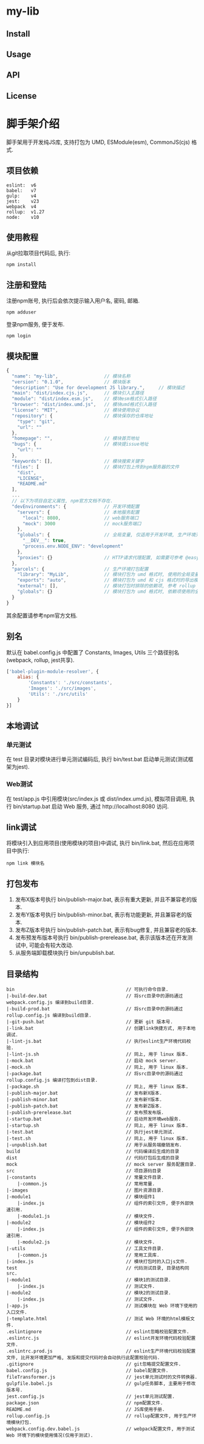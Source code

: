# my-lib

## Install

## Usage

## API

## License

# 脚手架介绍
脚手架用于开发纯JS库, 支持打包为 UMD, ESModule(esm), CommonJS(cjs) 格式.

## 项目依赖
```
eslint:  v6
babel:   v7
gulp:    v4
jest:    v23
webpack  v4
rollup:  v1.27
node:    v10
```

## 使用教程
从git拉取项目代码后, 执行:
```
npm install
```

## 注册和登陆
注册npm账号, 执行后会依次提示输入用户名, 密码, 邮箱.
```
npm adduser  
```

登录npm服务, 便于发布.
```
npm login
```

## 模块配置
```js
{
  "name": "my-lib",                 // 模块名称
  "version": "0.1.0",               // 模块版本
  "description": "Use for development JS library.",     // 模块描述
  "main": "dist/index.cjs.js",      // 模块引入主路径
  "module": "dist/index.esm.js",    // 模块esm格式引入路径
  "browser": "dist/index.umd.js",   // 模块umd格式引入路径
  "license": "MIT",                 // 模块使用协议
  "repository": {                   // 模块保存的仓库地址
    "type": "git",
    "url": ""
  },
  "homepage": "",                   // 模块首页地址
  "bugs": {                         // 模块提issue地址
    "url": ""
  },
  "keywords": [],                   // 模块搜索关键字
  "files": [                        // 模块打包上传到npm服务器的文件
    "dist",
    "LICENSE",
    "README.md"
  ],
  ...
  // 以下为项目自定义属性, npm官方文档不存在.
  "devEnvironments": {              // 开发环境配置
    "servers": {                    // 本地服务配置
      "local": 8080,                // web服务端口
      "mock": 3000                  // mock服务端口
    },
    "globals": {                    // 全局变量, 仅适用于开发环境, 生产环境无效
      "__DEV__": true,
      "process.env.NODE_ENV": "development"
    },
    "proxies": {}                   // HTTP请求代理配置, 如需要可参考 @easytool/proxy-config 文档配置
  },
  "parcels": {                      // 生产环境打包配置
    "library": "MyLib",             // 模块打包为 umd 格式时, 使用的全局变量名称
    "exports": "auto",              // 模块打包为 umd 和 cjs 格式时的导出模式, 参考 rollup > output.exports 文档说明
    "external": [],                 // 模块打包时排除的依赖项, 参考 rollup > external 文档说明
    "globals": {}                   // 模块打包为 umd 格式时, 依赖项使用的全局变量名称, 参考 rollup > output.globals 文档说明
  }
}
```
其余配置请参考npm官方文档.

## 别名
默认在 babel.config.js 中配置了 Constants, Images, Utils 三个路径别名(webpack, rollup, jest共享).
```js
['babel-plugin-module-resolver', {
    alias: {
        'Constants': './src/constants',
        'Images': './src/images',
        'Utils': './src/utils'
    }
}]
```

## 本地调试
### 单元测试
在 test 目录对模块进行单元测试编码后, 执行 bin/test.bat 启动单元测试(测试框架为jest).

### Web测试
在 test/app.js 中引用模块(src/index.js 或 dist/index.umd.js), 模拟项目调用, 执行 bin/startup.bat 启动 Web 服务, 通过 http://localhost:8080 访问.

## link调试
将模块引入到应用项目(使用模块的项目)中调试, 执行 bin/link.bat, 然后在应用项目中执行:
```
npm link 模块名
```

## 打包发布
1. 发布X版本号执行 bin/publish-major.bat, 表示有重大更新, 并且不兼容老的版本.
2. 发布Y版本号执行 bin/publish-minor.bat, 表示有功能更新, 并且兼容老的版本.
3. 发布Z版本号执行 bin/publish-patch.bat, 表示有bug修复, 并且兼容老的版本.
4. 发布预发布版本号执行 bin/publish-prerelease.bat, 表示该版本还在开发测试中, 可能会有较大改动.
5. 从服务端卸载模块执行 bin/unpublish.bat.

## 目录结构
```
bin                                         // 可执行命令目录.
|-build-dev.bat                             // 将src目录中的源码通过 webpack.config.js 编译到build目录.
|-build-prod.bat                            // 将src目录中的源码通过 rollup.config.js 编译到build目录.
|-git-push.bat                              // 更新 git 版本号.
|-link.bat                                  // 创建link快捷方式, 用于本地调试.
|-lint-js.bat                               // 执行eslint生产环境代码校验.
|-lint-js.sh                                // 同上, 用于 linux 版本.
|-mock.bat                                  // 启动 mock server.
|-mock.sh                                   // 同上, 用于 linux 版本.
|-package.bat                               // 将src目录中的源码通过 rollup.config.js 编译打包到dist目录.
|-package.sh                                // 同上, 用于 linux 版本.
|-publish-major.bat                         // 发布新X版本.
|-publish-minor.bat                         // 发布新Y版本.
|-publish-patch.bat                         // 发布新Z版本.
|-publish-prerelease.bat                    // 发布预发布版.
|-startup.bat                               // 启动开发环境web服务.
|-startup.sh                                // 同上, 用于 linux 版本.
|-test.bat                                  // 执行jest单元测试.
|-test.sh                                   // 同上, 用于 linux 版本.
|-unpublish.bat                             // 用于从服务端撤销发布.
build                                       // 代码编译后生成的目录
dist                                        // 代码打包后生成的目录
mock                                        // mock server 服务配置目录.
src                                         // 项目源码目录
|-constants                                 // 常量文件目录.
    |-common.js                             // 常用常量.
|-images                                    // 图片资源目录.
|-module1                                   // 模块组件1
    |-index.js                              // 组件的索引文件, 便于外部快速引用.
    |-module1.js                            // 模块文件.
|-module2                                   // 模块组件2
    |-index.js                              // 组件的索引文件, 便于外部快速引用.
    |-module2.js                            // 模块文件.
|-utils                                     // 工具文件目录.
    |-common.js                             // 常用工具库.
|-index.js                                  // 模块打包时的入口js文件.
test                                        // 代码测试目录, 目录结构同src.
|-module1                                   // 模块1的测试目录.
    |-index.js                              // 测试文件.
|-module2                                   // 模块2的测试目录.
    |-index.js                              // 测试文件.
|-app.js                                    // 测试模块在 Web 环境下使用的入口文件.
|-template.html                             // 测试 Web 环境的html模板文件.
.eslintignore                               // eslint忽略校验配置文件.
.eslintrc.js                                // eslint开发环境代码校验配置文件.
.eslintrc.prod.js                           // eslint生产环境代码校验配置文件, 比开发环境更加严格, 发版和提交代码时会自动执行此配置校验代码.
.gitignore                                  // git忽略提交配置文件.
babel.config.js                             // babel配置文件.
fileTransformer.js                          // jest单元测试时的文件转换器.
gulpfile.babel.js                           // gulp任务脚本, 主要用于修改版本号.
jest.config.js                              // jest单元测试配置.
package.json                                // npm配置文件.
README.md                                   // JS库使用手册.
rollup.config.js                            // rollup配置文件, 用于生产环境模块打包.
webpack.config.dev.babel.js                 // webpack配置文件, 用于测试 Web 环境下的模块使用情况(仅用于测试).
```